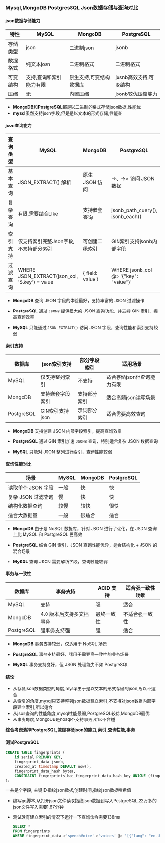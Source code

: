 ### Mysql,MongoDB,PostgresSQL Json数据存储与查询对比

#### json数据存储能力

| 特性     | MySQL                   | MongoDB                 | PostgreSQL             |
| -------- | ----------------------- | ----------------------- | ---------------------- |
| 存储类型 | json                    | 二进制json              | jsonb                  |
| 数据格式 | 纯文本josn              | 二进制格式              | 二进制格式             |
| 可变结构 | 支持,查询和索引能力有限 | 原生支持,可变结构数据库 | josnb高效支持,可变结构 |
| 压缩     | 无                      | 内置压缩                | jsonb较优压缩能力      |

- **MongoDB**和**PostgreSQL**都是以二进制的格式存储json数据,性能优
- **mysql**虽然支持json字段,但是是以文本的形式存储,性能查



#### json查询能力



| 查询类型 | MySQL                                         | MongoDB          | PostgreSQL                            |
| -------- | --------------------------------------------- | ---------------- | ------------------------------------- |
| 基本查询 | JSON_EXTRACT() 解析                           | 原生 JSON 访问   | ->、->> 访问 JSON 数据                |
| 复杂查询 | 有限,需要结合LIke                             | 支持嵌套查询     | jsonb_path_query(), jsonb_each()      |
| 索引支持 | 仅支持索引完整Json字段,不支持部分索引         | 可创建二级索引   | GIN索引支持jsonb内部字段              |
| 过滤查询 | WHERE JSON_EXTRACT(json_col, '$.key') = value | { field: value } | WHERE jsonb_col @> '{"key": "value"}' |

- **MongoDB** 查询 JSON 字段的体验最好，支持丰富的 JSON 过滤操作

- **PostgreSQL** 通过 `JSONB` 提供强大的 JSON 查询功能，并支持 GIN 索引，提高查询效率

- **MySQL** 只能通过 `JSON_EXTRACT()` 访问 JSON 字段，查询性能和索引支持较弱





#### 索引支持

| 数据库     | json索引支持     | 部分字段索引 | 适用场景                   |
| ---------- | ---------------- | ------------ | -------------------------- |
| MySQL      | 仅支持整列索引   | 不支持       | 适合存储json但查询能力有限 |
| MongoDB    | 支持嵌套字段索引 | 支持部分索引 | 适合高频json读写场景       |
| PostgreSQL | GIN索引支持json  | 示词部分索引 | 适合需要高效查询           |

- **MongoDB** 支持创建 JSON 内部字段索引，提高查询效率

- **PostgreSQL** 通过 GIN 索引加速 `JSONB` 查询，特别适合复杂 JSON 数据查询

- **MySQL** 只能对 JSON 整列进行索引，查询性能较弱





#### 查询性能对比

| 场景               | MySQL | MongoDB | PostgreSQL |
| ------------------ | ----- | ------- | ---------- |
| 读取单个 JSON 字段 | 一般  | 快      | 快         |
| 复杂 JSON 过滤查询 | 慢    | 快      | 快         |
| 结构化数据查询     | 较慢  | 较快    | 很快       |
| 适合大数据量       | 一般  | 很适合  | 适合       |

- **MongoDB** 由于是 NoSQL 数据库，针对 JSON 进行了优化，在 JSON 查询上比 MySQL 和 PostgreSQL 更高效

- **PostgreSQL** 结合 GIN 索引，JSON 查询性能优异，适合结构化 + JSON 的混合场景

- **MySQL** 查询 JSON 需要解析字段，查询性能较弱



#### 事务与一致性

| 数据库     | 事务支持                 | ACID 支持  | 适合强一致性场景 |
| ---------- | ------------------------ | ---------- | ---------------- |
| MySQL      | 支持                     | 强         | 适合             |
| MongoDB    | 4.0 版本后支持多文档事务 | 最终一致性 | 不适合强一致性   |
| PostgreSQL | 强事务支持强             | 强         | 适合             |

- **MongoDB** 事务支持较弱，仅适用于 NoSQL 场景
- **PostgreSQL** 事务支持最好，适用于需要高一致性的业务场景

- **MySQL** 事务支持良好，但 JSON 处理能力不如 PostgreSQL



#### 结论

- 从存储json数据类型的角度,mysql由于是以文本的形式存储的json,所以不适合
- 从索引的角度,mysql只支持整列json数据建立索引,不支持对json数据内部字段建立索引,所以适合
- 从json查询的性能角度,mysql性能最弱,PostgreSQL较优,MongoDB最优
- 从事务角度,MongoDB是nosql不支持事务,所以不合适

**综合考虑选择PostgreSQL,兼顾存储json的能力,索引,查询性能,事务**



#### 测试PostgreSQL

```sql
CREATE TABLE fingerprints (
    id serial PRIMARY KEY,
    fingerprint_data jsonb,
    created_at timestamp DEFAULT now(),
    fingerprint_data_hash bytea,
    CONSTRAINT fingerprints_bac_fingerprint_data_hash_key UNIQUE (fingerprint_data_hash) -- 使用唯一的约束名
);
```

一共是个字段, 主键ID,指纹json数据,创建时间,指纹json数据哈希值

- 编写go脚本,从打开json文件读取指纹json数据到写入PostgreSQL,22万多的json文件写入需要1.67分钟

- 测试没有建立索引的情况下运行一下查询命令需要138ms

  ```sql
  SELECT *
  FROM fingerprints
  WHERE fingerprint_data->'speechVoice'->'voices' @> '[{"lang": "en-US"}]';
  ```

  

